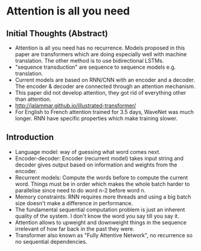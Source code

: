 # Attention is all you need

## Initial Thoughts (Abstract)
* Attention is all you need has no recurrence. Models proposed in this paper are transformers which are doing especially well with machine translation. The other method is to use bidirectional LSTMs.
* "sequence transduction" are sequence to sequence models e.g. translation. 
* Current models are based on RNN/CNN with an encoder and a decoder. The encoder & decoder are connected through an attention mechanism. 
* This paper did not develop attention, they got rid of everything other than attention. 
* http://jalammar.github.io/illustrated-transformer/
* For English to French attention trained for 3.5 days, WaveNet was much longer. RNN have specific properties which make training slower. 

## Introduction 

* Language model: way of guessing what word comes next. 
* Encoder-decoder: Encoder (recurrent model) takes input string and decoder gives output based on information and weights from the encoder. 
* Recurrent models: Compute the words before to compute the current word. Things must be in order which makes the whole batch harder to parallelise since need to do word n-2 before word n. 
* Memory constraints: RNN requires more threads and using a big batch size doesn't make a difference in performance.    
* The fundamental sequential computation problem is just an inherent quality of the system. I don't know the word you say till you say it. 
* Attention allows to upweight and downweight things in the sequence irrelevant of how far back in the past they were. 
* Transformer also known as "Fully Attentive Network", no recurrence so no sequential dependencies. 